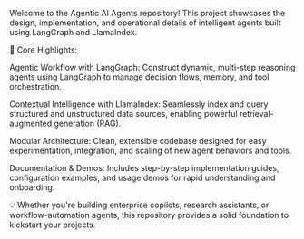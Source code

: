 Welcome to the Agentic AI Agents repository! This project showcases the design, implementation, and operational details of intelligent agents built using LangGraph and LlamaIndex.

🚀 Core Highlights:

Agentic Workflow with LangGraph: Construct dynamic, multi-step reasoning agents using LangGraph to manage decision flows, memory, and tool orchestration.

Contextual Intelligence with LlamaIndex: Seamlessly index and query structured and unstructured data sources, enabling powerful retrieval-augmented generation (RAG).

Modular Architecture: Clean, extensible codebase designed for easy experimentation, integration, and scaling of new agent behaviors and tools.

Documentation & Demos: Includes step-by-step implementation guides, configuration examples, and usage demos for rapid understanding and onboarding.

💡 Whether you're building enterprise copilots, research assistants, or workflow-automation agents, this repository provides a solid foundation to kickstart your projects.
